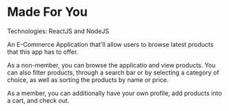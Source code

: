 # Made For You

Technologies: ReactJS and NodeJS

An E-Commerce Application that'll allow users to browse latest products that this app has to offer.

As a non-member, you can browse the applicatio and view products. You can also filter products, through a search bar or by selecting a category of choice, as well as sorting the products by name or price.

As a member, you can additionally have your own profile, add products into a cart, and check out.
